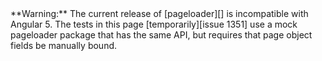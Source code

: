 <div class="alert alert-warning" markdown="1">
  **Warning:**
  The current release of [pageloader][] is incompatible with Angular 5.
  The tests in this page [temporarily][issue 1351] use a mock pageloader
  package that has the same API, but requires that page object fields be
  manually bound.
</div>

[issue 1351]: https://github.com/dart-lang/site-webdev/issues/1351
[pageloader]: https://pub.dartlang.org/packages/pageloader

